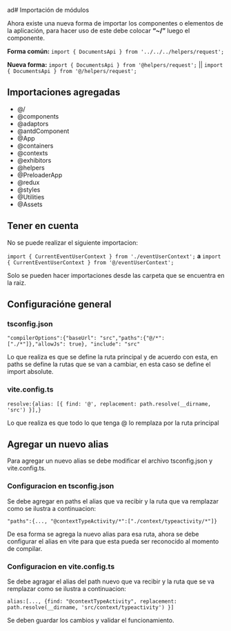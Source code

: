 ad# Importación de módulos

Ahora existe una nueva forma de importar los componentes o elementos de la aplicación, para hacer uso de este debe colocar **“~/”** luego el componente.

**Forma común:**
`import { DocumentsApi } from '../../../helpers/request';`

**Nueva forma:**
`import { DocumentsApi } from '@helpers/request';` || `import { DocumentsApi } from '@/helpers/request';`

## Importaciones agregadas

- @/
- @components
- @adaptors
- @antdComponent
- @App
- @containers
- @contexts
- @exhibitors
- @helpers
- @PreloaderApp
- @redux
- @styles
- @Utilities
- @Assets

## Tener en cuenta

No se puede realizar el siguiente importacion:

`import { CurrentEventUserContext } from './eventUserContext';`
**a**
`import { CurrentEventUserContext } from '@/eventUserContext';`

Solo se pueden hacer importaciones desde las carpeta que se encuentra en la raiz.

## Configuracióne general

### tsconfig.json

`"compilerOptions":{"baseUrl": "src","paths":{"@/*": ["./*"]},"allowJs": true}, "include": "src"`

Lo que realiza es que se define la ruta principal y de acuerdo con esta, en paths se define la rutas que se van a cambiar, en esta caso se define el import absolute.

### vite.config.ts

`resolve:{alias: [{ find: '@', replacement: path.resolve(__dirname, 'src') }],}`

Lo que realiza es que todo lo que tenga @ lo remplaza por la ruta principal

## Agregar un nuevo alias

Para agregar un nuevo alias se debe modificar el archivo tsconfig.json y vite.config.ts.

### Configuracion en tsconfig.json

Se debe agregar en paths el alias que va recibir y la ruta que va remplazar como se ilustra a continuacion:

`"paths":{..., "@contextTypeActivity/*":["./context/typeactivity/*"]}`

De esa forma se agrega la nuevo alias para esa ruta, ahora se debe configurar el alias en vite para que esta pueda ser reconocido al momento de compilar.

### Configuracion en vite.config.ts

Se debe agragar el alias del path nuevo que va recibir y la ruta que se va remplazar como se ilustra a continuacion:

`alias:[..., {find: "@contextTypeActivity", replacement: path.resolve(__dirname, 'src/context/typeactivity') }]`

Se deben guardar los cambios y validar el funcionamiento.
